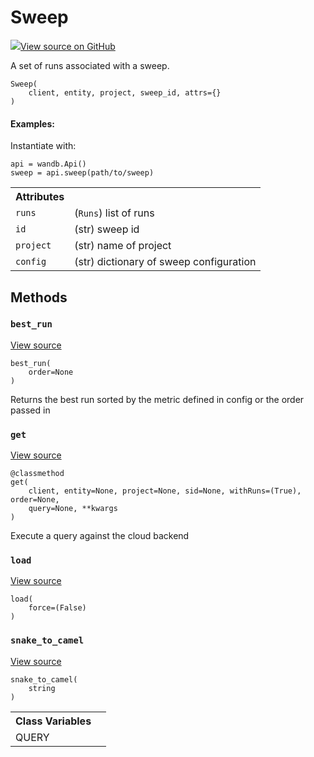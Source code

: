 # Sweep



[![](https://www.tensorflow.org/images/GitHub-Mark-32px.png)View source on GitHub](https://www.github.com/wandb/client/tree/94c226afc4925535e6301c9bc9b9ee36061d99d4/wandb/apis/public.py#L1410-L1593)




A set of runs associated with a sweep.

<pre><code>Sweep(
    client, entity, project, sweep_id, attrs={}
)</code></pre>





#### Examples:

Instantiate with:
```
api = wandb.Api()
sweep = api.sweep(path/to/sweep)
```





<!-- Tabular view -->
<table>
<tr><th>Attributes</th></tr>

<tr>
<td>
<code>runs</code>
</td>
<td>
(<code>Runs</code>) list of runs
</td>
</tr><tr>
<td>
<code>id</code>
</td>
<td>
(str) sweep id
</td>
</tr><tr>
<td>
<code>project</code>
</td>
<td>
(str) name of project
</td>
</tr><tr>
<td>
<code>config</code>
</td>
<td>
(str) dictionary of sweep configuration
</td>
</tr>
</table>



## Methods

<h3 id="best_run"><code>best_run</code></h3>

<a target="_blank" href="https://www.github.com/wandb/client/tree/94c226afc4925535e6301c9bc9b9ee36061d99d4/wandb/apis/public.py#L1501-L1524">View source</a>

<pre><code>best_run(
    order=None
)</code></pre>

Returns the best run sorted by the metric defined in config or the order passed in


<h3 id="get"><code>get</code></h3>

<a target="_blank" href="https://www.github.com/wandb/client/tree/94c226afc4925535e6301c9bc9b9ee36061d99d4/wandb/apis/public.py#L1540-L1590">View source</a>

<pre><code>@classmethod</code>
<code>get(
    client, entity=None, project=None, sid=None, withRuns=(True), order=None,
    query=None, **kwargs
)</code></pre>

Execute a query against the cloud backend


<h3 id="load"><code>load</code></h3>

<a target="_blank" href="https://www.github.com/wandb/client/tree/94c226afc4925535e6301c9bc9b9ee36061d99d4/wandb/apis/public.py#L1481-L1490">View source</a>

<pre><code>load(
    force=(False)
)</code></pre>




<h3 id="snake_to_camel"><code>snake_to_camel</code></h3>

<a target="_blank" href="https://www.github.com/wandb/client/tree/94c226afc4925535e6301c9bc9b9ee36061d99d4/wandb/apis/public.py#L567-L569">View source</a>

<pre><code>snake_to_camel(
    string
)</code></pre>








<!-- Tabular view -->
<table>
<tr><th>Class Variables</th></tr>

<tr>
<td>
QUERY<a id="QUERY"></a>
</td>
<td>

</td>
</tr>
</table>


